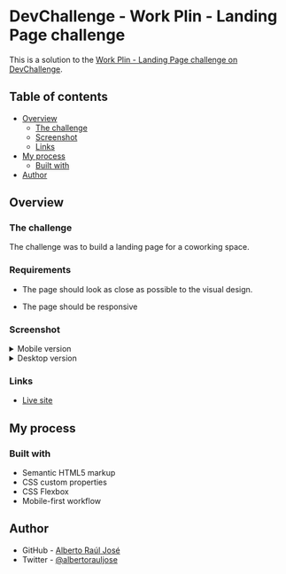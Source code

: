 # DevChallenge - Work Plin - Landing Page challenge

This is a solution to the [Work Plin - Landing Page challenge on DevChallenge](https://devchallenge-v2.vercel.app/details/f8f60f82-ef9d-44e8-895e-5fe73c3c33c7).

## Table of contents

- [Overview](#overview)
  - [The challenge](#the-challenge)
  - [Screenshot](#screenshot)
  - [Links](#links)
- [My process](#my-process)
  - [Built with](#built-with)
- [Author](#author)

## Overview

### The challenge

The challenge was to build a landing page for a coworking space.

### Requirements

- The page should look as close as possible to the visual design.

- The page should be responsive

### Screenshot

<details>
  <summary>Mobile version</summary>
  <img alt="Mobile version screenshot" src="./screenshot/screenshot-mobile.png">
</details>

<details>
  <summary>Desktop version</summary>
  <img alt="Desktop version screenshot" src="./screenshot/screenshot-desktop.png">
</details>

### Links

- [Live site](https://alberto-rj.github.io/work-plin/)

## My process

### Built with

- Semantic HTML5 markup
- CSS custom properties
- CSS Flexbox
- Mobile-first workflow

## Author

- GitHub - [Alberto Raúl José](https://www.github.com/alberto-rj)
- Twitter - [@albertorauljose](https://www.twitter.com/albertorauljose)
